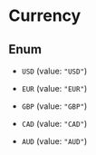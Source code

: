 

# Currency

## Enum


* `USD` (value: `"USD"`)

* `EUR` (value: `"EUR"`)

* `GBP` (value: `"GBP"`)

* `CAD` (value: `"CAD"`)

* `AUD` (value: `"AUD"`)




